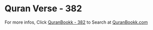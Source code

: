 # Quran Verse - 382 

For more infos, Click [QuranBookk - 382](https://www.quranbookk.com/quran/search?q=382) to Search at [QuranBookk.com](http://quranbookk.com/)